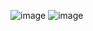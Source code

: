 ![image](https://github.com/karinz112/feedback-ui/assets/64262016/5a626698-11e5-4c61-9eec-0f09d7a8dff8)
![image](https://github.com/karinz112/feedback-ui/assets/64262016/766d91af-efc8-4213-828b-e625dee51043)
